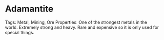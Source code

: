 # Adamantite

Tags: Metal, Mining, Ore
Properties: One of the strongest metals in the world.
Extremely strong and heavy. Rare and expensive so it is only used for special things.